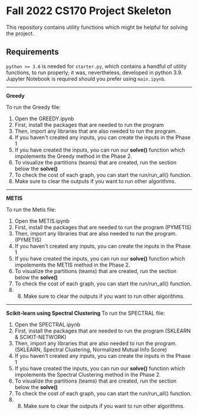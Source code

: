 # Fall 2022 CS170 Project Skeleton
This repository contains utility functions which might be helpful for solving the project.

## Requirements
`python >= 3.6` is needed for `starter.py`, which contains a handful of utility functions, to run properly; it was, nevertheless, developed in python 3.9.  
Jupyter Notebook is required should you prefer using `main.ipynb`.
________________________________________________________________________________________________________________
**Greedy**

To run the Greedy file:
1. Open the GREEDY.ipynb
2. First, install the packages that are needed to run the program
3. Then, import any libraries that are also needed to run the program.
4. If you haven't created any inputs, you can create the inputs in the Phase 1
5. If you have created the inputs, you can run our **solve()** function which impolements the Greedy method in the Phase 2. 
6. To visualize the partitions (teams) that are created, run the section below the **solve()**
7. To check the cost of each graph, you can start the run/run_all() function.
8. Make sure to clear the outputs if you want to run other algorithms.

________________________________________________________________________________________________________________
**METIS**

To run the Metis file:
1. Open the METIS.ipynb
2. First, install the packages that are needed to run the program (PYMETIS)
3. Then, import any libraries that are also needed to run the program. (PYMETIS)
4. If you haven't created any inputs, you can create the inputs in the Phase 1 
5. If you have created the inputs, you can run our **solve()** function which impolements the METIS method in the Phase 2. 
6. To visualize the partitions (teams) that are created, run the section below the **solve()**
7. To check the cost of each graph, you can start the run/run_all() function. 
8. 8. Make sure to clear the outputs if you want to run other algorithms.

________________________________________________________________________________________________________________
**Scikit-learn using Spectral Clustering**
To run the SPECTRAL file:
1. Open the SPECTRAL.ipynb
2. First, install the packages that are needed to run the program (SKLEARN & SCIKIT-NETWORK)
3. Then, import any libraries that are also needed to run the program. (SKLEARN, Spectral Clustering, Normalized Mutual Info Score)
4. If you haven't created any inputs, you can create the inputs in the Phase 1 
5. If you have created the inputs, you can run our **solve()** function which impolements the Spectral Clustering method in the Phase 2. 
6. To visualize the partitions (teams) that are created, run the section below the **solve()**
7. To check the cost of each graph, you can start the run/run_all() function. 
8. 8. Make sure to clear the outputs if you want to run other algorithms.

